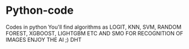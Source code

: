 # Python-code
Codes in python
You'll find algorithms as LOGIT, KNN, SVM, RANDOM FOREST, XGBOOST, LIGHTGBM ETC AND SMO FOR RECOGNITION OF IMAGES
ENJOY THE AI ;)
DHT

